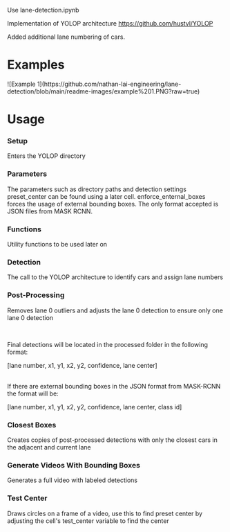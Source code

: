 Use lane-detection.ipynb

Implementation of YOLOP architecture
https://github.com/hustvl/YOLOP

Added additional lane numbering of cars.

<h1>Examples</h1>
![Example 1](https://github.com/nathan-lai-engineering/lane-detection/blob/main/readme-images/example%201.PNG?raw=true)

<h1>Usage</h1>
<h3>Setup</h3>
Enters the YOLOP directory

<h3>Parameters</h3>
The parameters such as directory paths and detection settings
preset_center can be found using a later cell.
enforce_enternal_boxes forces the usage of external bounding boxes. The only format accepted is JSON files from MASK RCNN.

<h3>Functions</h3>
Utility functions to be used later on

<h3>Detection</h3>
The call to the YOLOP architecture to identify cars and assign lane numbers

<h3>Post-Processing</h3>

Removes lane 0 outliers and adjusts the lane 0 detection to ensure only one lane 0 detection

<br/>

Final detections will be located in the processed folder in the following format:

[lane number, x1, y1, x2, y2, confidence, lane center]

<br/>
If there are external bounding boxes in the JSON format from MASK-RCNN the format will be:

[lane number, x1, y1, x2, y2, confidence, lane center, class id]

<h3>Closest Boxes</h3>
Creates copies of post-processed detections with only the closest cars in the adjacent and current lane

<h3>Generate Videos With Bounding Boxes</h3>
Generates a full video with labeled detections

<h3>Test Center</h3>
Draws circles on a frame of a video, use this to find preset center by adjusting the cell's test_center variable to find the center







